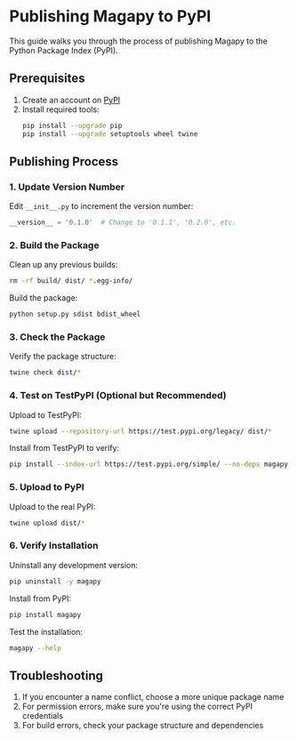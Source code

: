 # Publishing Magapy to PyPI

This guide walks you through the process of publishing Magapy to the Python Package Index (PyPI).

## Prerequisites

1. Create an account on [PyPI](https://pypi.org/account/register/)
2. Install required tools:
   ```bash
   pip install --upgrade pip
   pip install --upgrade setuptools wheel twine
   ```

## Publishing Process

### 1. Update Version Number

Edit `__init__.py` to increment the version number:

```python
__version__ = '0.1.0'  # Change to '0.1.1', '0.2.0', etc.
```

### 2. Build the Package

Clean up any previous builds:
```bash
rm -rf build/ dist/ *.egg-info/
```

Build the package:
```bash
python setup.py sdist bdist_wheel
```

### 3. Check the Package

Verify the package structure:
```bash
twine check dist/*
```

### 4. Test on TestPyPI (Optional but Recommended)

Upload to TestPyPI:
```bash
twine upload --repository-url https://test.pypi.org/legacy/ dist/*
```

Install from TestPyPI to verify:
```bash
pip install --index-url https://test.pypi.org/simple/ --no-deps magapy
```

### 5. Upload to PyPI

Upload to the real PyPI:
```bash
twine upload dist/*
```

### 6. Verify Installation

Uninstall any development version:
```bash
pip uninstall -y magapy
```

Install from PyPI:
```bash
pip install magapy
```

Test the installation:
```bash
magapy --help
```

## Troubleshooting

1. If you encounter a name conflict, choose a more unique package name
2. For permission errors, make sure you're using the correct PyPI credentials
3. For build errors, check your package structure and dependencies
